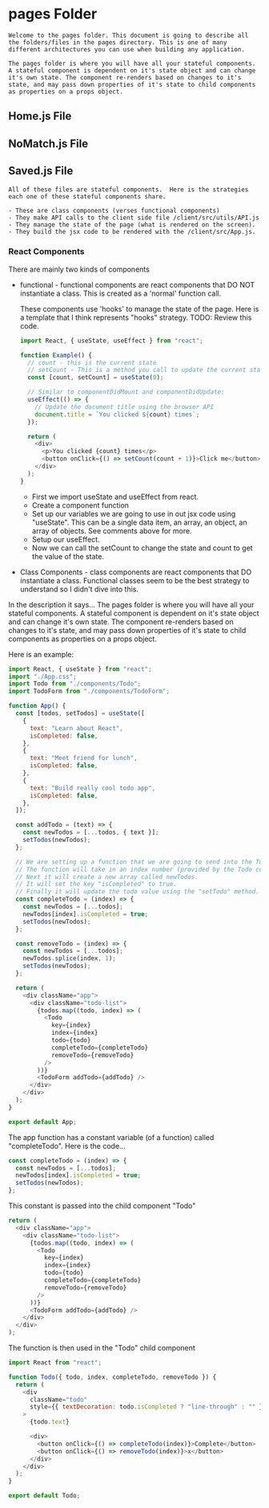 # pages Folder

    Welcome to the pages folder. This document is going to describe all the folders/files in the pages directory. This is one of many different architectures you can use when building any application.

    The pages folder is where you will have all your stateful components.  A stateful component is dependent on it's state object and can change it's own state. The component re-renders based on changes to it's state, and may pass down properties of it's state to child components as properties on a props object.

## Home.js File

## NoMatch.js File

## Saved.js File

    All of these files are stateful components.  Here is the strategies each one of these stateful components share.

    - These are class components (verses functional components)
    - They make API calls to the client side file /client/src/utils/API.js
    - They manage the state of the page (what is rendered on the screen).
    - They build the jsx code to be rendered with the /client/src/App.js.

### React Components

There are mainly two kinds of components

- functional - functional components are react components that DO NOT instantiate a class. This is created as a 'normal' function call.

  These components use 'hooks' to manage the state of the page. Here is a template that I think represents "hooks" strategy. TODO: Review this code.

  ```javascript
  import React, { useState, useEffect } from "react";

  function Example() {
    // count - this is the current state
    // setCount - This is a method you call to update the current state
    const [count, setCount] = useState(0);

    // Similar to componentDidMount and componentDidUpdate:
    useEffect(() => {
      // Update the document title using the browser API
      document.title = `You clicked ${count} times`;
    });

    return (
      <div>
        <p>You clicked {count} times</p>
        <button onClick={() => setCount(count + 1)}>Click me</button>
      </div>
    );
  }
  ```

  - First we import useState and useEffect from react.
  - Create a component function
  - Set up our variables we are going to use in out jsx code using "useState". This can be a single data item, an array, an object, an array of objects. See comments above for more.
  - Setup our useEffect.
  - Now we can call the setCount to change the state and count to get the value of the state.

* Class Components - class components are react components that DO instantiate a class. Functional classes seem to be the best strategy to understand so I didn't dive into this.

In the description it says... The pages folder is where you will have all your stateful components. A stateful component is dependent on it's state object and can change it's own state. The component re-renders based on changes to it's state, and may pass down properties of it's state to child components as properties on a props object.

Here is an example:

```javascript
import React, { useState } from "react";
import "./App.css";
import Todo from "./components/Todo";
import TodoForm from "./components/TodoForm";

function App() {
  const [todos, setTodos] = useState([
    {
      text: "Learn about React",
      isCompleted: false,
    },
    {
      text: "Meet friend for lunch",
      isCompleted: false,
    },
    {
      text: "Build really cool todo app",
      isCompleted: false,
    },
  ]);

  const addTodo = (text) => {
    const newTodos = [...todos, { text }];
    setTodos(newTodos);
  };

  // We are setting up a function that we are going to send into the Todo component a variable that is a function.
  // The function will take in an index number (provided by the Todo component)
  // Next it will create a new array called newTodos.
  // It will set the key "isCompleted" to true.
  // Finally it will update the todo value using the "setTodo" method.
  const completeTodo = (index) => {
    const newTodos = [...todos];
    newTodos[index].isCompleted = true;
    setTodos(newTodos);
  };

  const removeTodo = (index) => {
    const newTodos = [...todos];
    newTodos.splice(index, 1);
    setTodos(newTodos);
  };

  return (
    <div className="app">
      <div className="todo-list">
        {todos.map((todo, index) => (
          <Todo
            key={index}
            index={index}
            todo={todo}
            completeTodo={completeTodo}
            removeTodo={removeTodo}
          />
        ))}
        <TodoForm addTodo={addTodo} />
      </div>
    </div>
  );
}

export default App;
```

The app function has a constant variable (of a function) called "completeTodo". Here is the code...

```javascript
const completeTodo = (index) => {
  const newTodos = [...todos];
  newTodos[index].isCompleted = true;
  setTodos(newTodos);
};
```

This constant is passed into the child component "Todo"

```javascript
return (
  <div className="app">
    <div className="todo-list">
      {todos.map((todo, index) => (
        <Todo
          key={index}
          index={index}
          todo={todo}
          completeTodo={completeTodo}
          removeTodo={removeTodo}
        />
      ))}
      <TodoForm addTodo={addTodo} />
    </div>
  </div>
);
```

The function is then used in the "Todo" child component

```javascript
import React from "react";

function Todo({ todo, index, completeTodo, removeTodo }) {
  return (
    <div
      className="todo"
      style={{ textDecoration: todo.isCompleted ? "line-through" : "" }}
    >
      {todo.text}

      <div>
        <button onClick={() => completeTodo(index)}>Complete</button>
        <button onClick={() => removeTodo(index)}>x</button>
      </div>
    </div>
  );
}

export default Todo;
```

